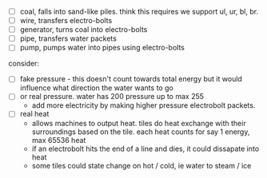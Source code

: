 - [ ] coal, falls into sand-like piles. think this requires we support ul, ur, bl, br.
- [ ] wire, transfers electro-bolts
- [ ] generator, turns coal into electro-bolts
- [ ] pipe, transfers water packets
- [ ] pump, pumps water into pipes using electro-bolts

consider:
- [ ] fake pressure - this doesn't count towards total energy but it would influence
  what direction the water wants to go
- [ ] or real pressure. water has 200 pressure up to max 255
  - add more electricity by making higher pressure electrobolt packets.
- [ ] real heat
  - allows machines to output heat. tiles do heat exchange with their surroundings
    based on the tile. each heat counts for say 1 energy, max 65536 heat
  - if an electrobolt hits the end of a line and dies, it could dissapate into heat
  - some tiles could state change on hot / cold, ie water to steam / ice